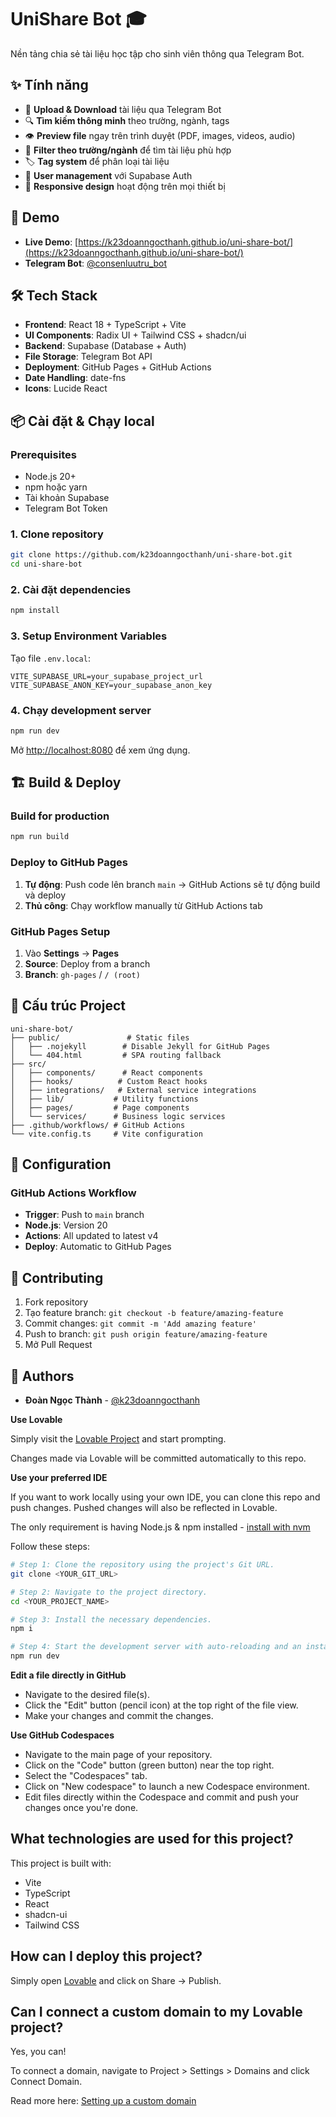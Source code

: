 # UniShare Bot 🎓

Nền tảng chia sẻ tài liệu học tập cho sinh viên thông qua Telegram Bot.

## ✨ Tính năng

- 📄 **Upload & Download** tài liệu qua Telegram Bot
- 🔍 **Tìm kiếm thông minh** theo trường, ngành, tags
- 👁️ **Preview file** ngay trên trình duyệt (PDF, images, videos, audio)
- 🏫 **Filter theo trường/ngành** để tìm tài liệu phù hợp
- 🏷️ **Tag system** để phân loại tài liệu
- 👤 **User management** với Supabase Auth
- 📱 **Responsive design** hoạt động trên mọi thiết bị

## 🚀 Demo

- **Live Demo**: [https://k23doanngocthanh.github.io/uni-share-bot/](https://k23doanngocthanh.github.io/uni-share-bot/)
- **Telegram Bot**: [@consenluutru_bot](https://t.me/consenluutru_bot)

## 🛠️ Tech Stack

- **Frontend**: React 18 + TypeScript + Vite
- **UI Components**: Radix UI + Tailwind CSS + shadcn/ui
- **Backend**: Supabase (Database + Auth)
- **File Storage**: Telegram Bot API
- **Deployment**: GitHub Pages + GitHub Actions
- **Date Handling**: date-fns
- **Icons**: Lucide React

## 📦 Cài đặt & Chạy local

### Prerequisites

- Node.js 20+
- npm hoặc yarn
- Tài khoản Supabase
- Telegram Bot Token

### 1. Clone repository

```bash
git clone https://github.com/k23doanngocthanh/uni-share-bot.git
cd uni-share-bot
```

### 2. Cài đặt dependencies

```bash
npm install
```

### 3. Setup Environment Variables

Tạo file `.env.local`:

```env
VITE_SUPABASE_URL=your_supabase_project_url
VITE_SUPABASE_ANON_KEY=your_supabase_anon_key
```

### 4. Chạy development server

```bash
npm run dev
```

Mở [http://localhost:8080](http://localhost:8080) để xem ứng dụng.

## 🏗️ Build & Deploy

### Build for production

```bash
npm run build
```

### Deploy to GitHub Pages

1. **Tự động**: Push code lên branch `main` → GitHub Actions sẽ tự động build và deploy
2. **Thủ công**: Chạy workflow manually từ GitHub Actions tab

### GitHub Pages Setup

1. Vào **Settings** → **Pages**
2. **Source**: Deploy from a branch
3. **Branch**: `gh-pages` / `/ (root)`

## 📁 Cấu trúc Project

```
uni-share-bot/
├── public/               # Static files
│   ├── .nojekyll        # Disable Jekyll for GitHub Pages
│   └── 404.html         # SPA routing fallback
├── src/
│   ├── components/      # React components
│   ├── hooks/          # Custom React hooks
│   ├── integrations/   # External service integrations
│   ├── lib/           # Utility functions
│   ├── pages/         # Page components
│   └── services/      # Business logic services
├── .github/workflows/ # GitHub Actions
└── vite.config.ts     # Vite configuration
```

## 🔧 Configuration

### GitHub Actions Workflow

- **Trigger**: Push to `main` branch
- **Node.js**: Version 20
- **Actions**: All updated to latest v4
- **Deploy**: Automatic to GitHub Pages

## 📝 Contributing

1. Fork repository
2. Tạo feature branch: `git checkout -b feature/amazing-feature`
3. Commit changes: `git commit -m 'Add amazing feature'`
4. Push to branch: `git push origin feature/amazing-feature`
5. Mở Pull Request

## 👥 Authors

- **Đoàn Ngọc Thành** - [@k23doanngocthanh](https://github.com/k23doanngocthanh)

**Use Lovable**

Simply visit the [Lovable Project](https://lovable.dev/projects/cf981e7b-b574-43f6-bbb9-be4f3e01df34) and start prompting.

Changes made via Lovable will be committed automatically to this repo.

**Use your preferred IDE**

If you want to work locally using your own IDE, you can clone this repo and push changes. Pushed changes will also be reflected in Lovable.

The only requirement is having Node.js & npm installed - [install with nvm](https://github.com/nvm-sh/nvm#installing-and-updating)

Follow these steps:

```sh
# Step 1: Clone the repository using the project's Git URL.
git clone <YOUR_GIT_URL>

# Step 2: Navigate to the project directory.
cd <YOUR_PROJECT_NAME>

# Step 3: Install the necessary dependencies.
npm i

# Step 4: Start the development server with auto-reloading and an instant preview.
npm run dev
```

**Edit a file directly in GitHub**

- Navigate to the desired file(s).
- Click the "Edit" button (pencil icon) at the top right of the file view.
- Make your changes and commit the changes.

**Use GitHub Codespaces**

- Navigate to the main page of your repository.
- Click on the "Code" button (green button) near the top right.
- Select the "Codespaces" tab.
- Click on "New codespace" to launch a new Codespace environment.
- Edit files directly within the Codespace and commit and push your changes once you're done.

## What technologies are used for this project?

This project is built with:

- Vite
- TypeScript
- React
- shadcn-ui
- Tailwind CSS

## How can I deploy this project?

Simply open [Lovable](https://lovable.dev/projects/cf981e7b-b574-43f6-bbb9-be4f3e01df34) and click on Share -> Publish.

## Can I connect a custom domain to my Lovable project?

Yes, you can!

To connect a domain, navigate to Project > Settings > Domains and click Connect Domain.

Read more here: [Setting up a custom domain](https://docs.lovable.dev/tips-tricks/custom-domain#step-by-step-guide)
